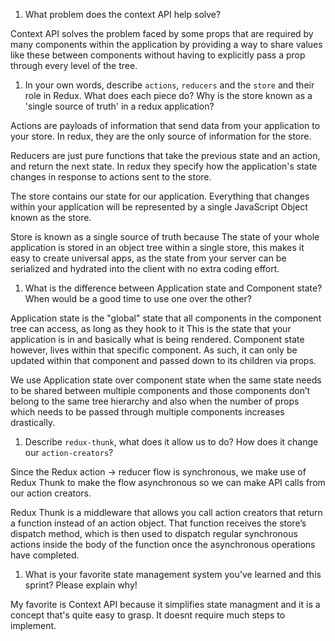 1. What problem does the context API help solve?

Context API solves the problem faced by some props that are required by many components within the application by
providing a way to share values like these between components without having to explicitly pass a prop through
every level of the tree.



1. In your own words, describe `actions`, `reducers` and the `store` and their role in Redux. What does each piece do? Why is the store known as a 'single source of truth' in a redux application?

Actions are payloads of information that send data from your application to your store. In redux, they are the only source 
of information for the store.

Reducers are just pure functions that take the previous state and an action, and return the next state. In redux they specify how the application's state changes in response to actions sent to the store.

The store contains our state for our application. Everything that changes within your application will be represented by a single JavaScript Object known as the store.

Store is known as a single source of truth because The state of your whole application is stored in an object tree within a single store, this makes it easy to create universal apps, as the state from your server can be serialized and hydrated into the client with no extra coding effort.

 
1. What is the difference between Application state and Component state? When would be a good time to use one over the other?

Application state is the "global" state that all components in the component tree can access, as long as they hook to it 
This is the state that your application is in and basically what is being rendered. Component state however, lives within that specific component. As such, it can only be updated within that component and passed down to its children via props.

We use Application state over component state when the same state needs to be shared between multiple components and those components don’t belong to the same tree hierarchy and also when the number of props which needs to be passed through multiple components increases drastically.


1. Describe `redux-thunk`, what does it allow us to do? How does it change our `action-creators`?

Since the Redux action -> reducer flow is synchronous, we make use of  Redux Thunk to make the flow asynchronous so we can make API calls from our action creators.

Redux Thunk is a middleware that allows you call action creators that return a function instead of an action object. That function receives the store’s dispatch method, which is then used to dispatch regular synchronous actions inside the body of the function once the asynchronous operations have completed.


1. What is your favorite state management system you've learned and this sprint? Please explain why!

My favorite is Context API because it simplifies state managment and it is a concept that's quite easy to grasp. It doesnt require much steps to implement.